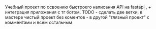 Учебный проект по освоению быстроего написания API на fastapi , + интеграция приложения с тг ботом.
TODO - сделать две ветки, в мастере чистый проект без коментов - в другой "глязный проект" с комментами и всем остальным
